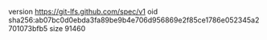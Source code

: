 version https://git-lfs.github.com/spec/v1
oid sha256:ab07bc0d0ebda3fa89be9b4e706d956869e2f85ce1786e052345a2701073bfb5
size 91460
